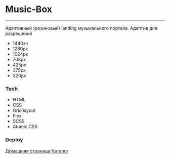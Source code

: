 # Music-Box
___
Адаптивный (резиновый) landing музыкального портала.
Адаптив для разрешений
* 1440зч
* 1280px
* 1024px
* 768px
* 425px
* 375px
* 320px

### Tech

* HTML
* CSS
* Grid layout
* Flex
* SCSS
* Atomic CSS


### Deploy
[Домашняя страница](https://turetskayairina.github.io/layout-designer-project-lvl2/index.html)
[Каталог](https://turetskayairina.github.io/layout-designer-project-lvl2/catalog.html)

